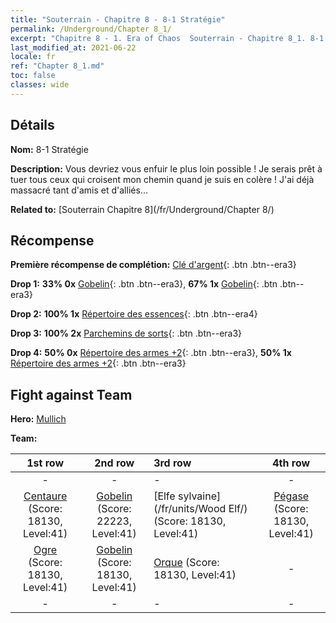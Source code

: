 ```yaml
---
title: "Souterrain - Chapitre 8 - 8-1 Stratégie"
permalink: /Underground/Chapter 8_1/
excerpt: "Chapitre 8 - 1. Era of Chaos  Souterrain - Chapitre 8_1. 8-1 Stratégie"
last_modified_at: 2021-06-22
locale: fr
ref: "Chapter 8_1.md"
toc: false
classes: wide
---
```


## Détails

 **Nom:** 8-1 Stratégie

 **Description:** Vous devriez vous enfuir le plus loin possible ! Je serais prêt à tuer tous ceux qui croisent mon chemin quand je suis en colère ! J'ai déjà massacré tant d'amis et d'alliés...

 **Related to:** [Souterrain Chapitre 8](/fr/Underground/Chapter 8/)

## Récompense

 **Première récompense de complétion:** [Clé d'argent](/ItemsFR/con_693/){: .btn .btn--era3}

 **Drop 1:** **33% 0x** [Gobelin](/ItemsFR/unt_217/){: .btn .btn--era3}, **67% 1x** [Gobelin](/ItemsFR/unt_217/){: .btn .btn--era3}

 **Drop 2:** **100% 1x** [Répertoire des essences](/ItemsFR/mat_39/){: .btn .btn--era4}

 **Drop 3:** **100% 2x** [Parchemins de sorts](/ItemsFR/con_694/){: .btn .btn--era3}

 **Drop 4:** **50% 0x** [Répertoire des armes +2](/ItemsFR/mat_32/){: .btn .btn--era3}, **50% 1x** [Répertoire des armes +2](/ItemsFR/mat_32/){: .btn .btn--era3}


## Fight against Team
 **Hero:** [Mullich](/fr/heroes/Mullich/)

 **Team:**


  | 1st row | 2nd row | 3rd row | 4th row |
  |:----:|:----:|:----|:----:|
  | - | - | - | - |
  | [Centaure](/fr/units/Centaur/) (Score: 18130, Level:41)  | [Gobelin](/fr/units/Goblin/) (Score: 22223, Level:41)  | [Elfe sylvaine](/fr/units/Wood Elf/) (Score: 18130, Level:41)  | [Pégase](/fr/units/Pegasus/) (Score: 18130, Level:41)  |
  | [Ogre](/fr/units/Ogre/) (Score: 18130, Level:41)  | [Gobelin](/fr/units/Goblin/) (Score: 18130, Level:41)  | [Orque](/fr/units/Orc/) (Score: 18130, Level:41)  | - |
  | - | - | - | - |


